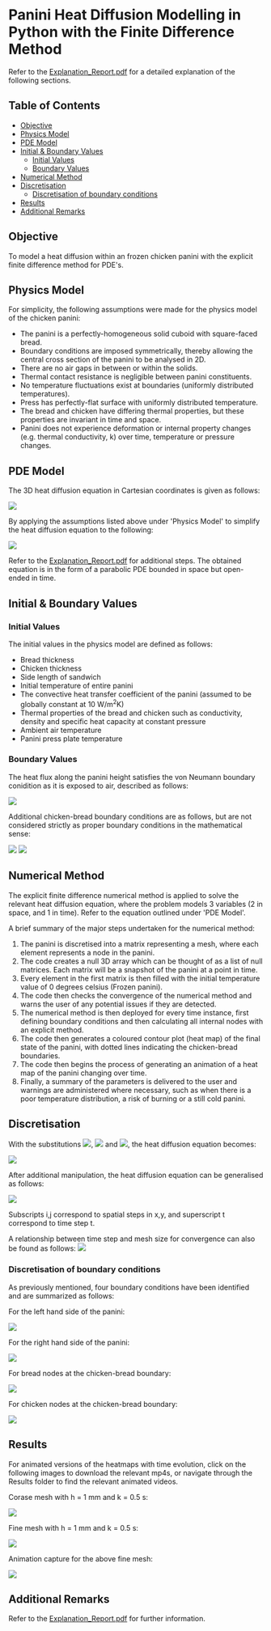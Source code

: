 # Panini Heat Diffusion Modelling in Python with the Finite Difference Method
Refer to the [Explanation_Report.pdf](https://github.com/tszdabee/Panini-Heat-Diffusion-Modelling/blob/main/Explanation_Report.pdf) for a detailed explanation of the following sections.

## Table of Contents
- [Objective](#objective)
- [Physics Model](#physics-model)
- [PDE Model](#pde-model)
- [Initial & Boundary Values](#initial---boundary-values)
  * [Initial Values](#initial-values)
  * [Boundary Values](#boundary-values)
- [Numerical Method](#numerical-method)
- [Discretisation](#discretisation)
  * [Discretisation of boundary conditions](#discretisation-of-boundary-conditions)
- [Results](#results)
- [Additional Remarks](#additional-remarks)

## Objective
To model a heat diffusion within an frozen chicken panini with the explicit finite difference method for PDE's. 

## Physics Model
For simplicity, the following assumptions were made for the physics model of the chicken panini:
* The panini is a perfectly-homogeneous solid cuboid with square-faced bread.
* Boundary conditions are imposed symmetrically, thereby allowing the central cross section of the panini to be analysed in 2D.
* There are no air gaps in between or within the solids.
* Thermal contact resistance is negligible between panini constituents.
* No temperature fluctuations exist at boundaries (uniformly distributed temperatures).
* Press has perfectly-flat surface with uniformly distributed temperature.
* The bread and chicken have differing thermal properties, but these properties are invariant in time and space.
* Panini does not experience deformation or internal property changes (e.g. thermal conductivity, k) over time, temperature or pressure changes.

## PDE Model
The 3D heat diffusion equation in Cartesian coordinates is given as follows:

<img src="http://www.sciweavers.org/upload/Tex2Img_1640400326/render.png" />

By applying the assumptions listed above under 'Physics Model' to simplify the heat diffusion equation to the following:

<img src="http://www.sciweavers.org/upload/Tex2Img_1640400294/render.png" />

Refer to the [Explanation_Report.pdf](https://github.com/tszdabee/Panini-Heat-Diffusion-Modelling/blob/main/Explanation_Report.pdf) for additional steps. The obtained equation is in the form of a parabolic PDE bounded in space but open-ended in time.

## Initial & Boundary Values
### Initial Values
The initial values in the physics model are defined as follows:
* Bread thickness
* Chicken thickness
* Side length of sandwich
* Initial temperature of entire panini
* The convective heat transfer coefficient of the panini (assumed to be globally constant at 10 W/m$^2$K)
* Thermal properties of the bread and chicken such as conductivity, density and specific heat capacity at constant pressure
* Ambient air temperature
* Panini press plate temperature

### Boundary Values
The heat flux along the panini height satisfies the von Neumann boundary conidition as it is exposed to air, described as follows:

<img src="http://www.sciweavers.org/upload/Tex2Img_1640400224/render.png" />

Additional chicken-bread boundary conditions are as follows, but are not considered strictly as proper boundary conditions in the mathematical sense:

<img src="http://www.sciweavers.org/upload/Tex2Img_1640400912/render.png" />

<img src="http://www.sciweavers.org/upload/Tex2Img_1640400953/render.png" />

## Numerical Method
The explicit finite difference numerical method is applied to solve the relevant heat diffusion equation, where the problem models 3 variables (2 in space, and 1 in time). Refer to the equation outlined under 'PDE Model'.

A brief summary of the major steps undertaken for the numerical method:

1. The panini is discretised into a matrix representing a mesh, where each element represents a node in the panini.
2. The code creates a null 3D array which can be thought of as a list of null matrices. Each matrix will be a snapshot of the panini at a point in time. 
3. Every element in the first matrix is then filled with the initial temperature value of 0 degrees celsius (Frozen panini).
4. The code then checks the convergence of the numerical method and warns the user of any potential issues if they are detected.
5. The numerical method is then deployed for every time instance, first defining boundary conditions and then calculating all internal nodes with an explicit method.
6. The code then generates a coloured contour plot (heat map) of the final state of the panini, with dotted lines indicating the chicken-bread boundaries.
7. The code then begins the process of generating an animation of a heat map of the panini changing over time. 
8. Finally, a summary of the parameters is delivered to the user and warnings are administered where necessary, such as when there is a poor temperature distribution, a risk of burning or a still cold panini.

## Discretisation
With the substitutions <img src="http://www.sciweavers.org/upload/Tex2Img_1640402071/render.png" />, <img src="http://www.sciweavers.org/upload/Tex2Img_1640402111/render.png" /> and <img src="http://www.sciweavers.org/upload/Tex2Img_1640402129/render.png" />, the heat diffusion equation becomes:

<img src="http://www.sciweavers.org/upload/Tex2Img_1640402189/render.png" />

After additional manipulation, the heat diffusion equation can be generalised as follows:

<img src="http://www.sciweavers.org/upload/Tex2Img_1640402459/render.png" />

Subscripts i,j correspond to spatial steps in x,y, and superscript t correspond to time step t.

A relationship between time step and mesh size for convergence can also be found as follows:
<img src="http://www.sciweavers.org/upload/Tex2Img_1640402564/render.png" />

### Discretisation of boundary conditions
As previously mentioned, four boundary conditions have been identified and are summarized as follows:

For the left hand side of the panini:

<img src="http://www.sciweavers.org/upload/Tex2Img_1640402703/render.png" />

For the right hand side of the panini:

<img src="http://www.sciweavers.org/upload/Tex2Img_1640402716/render.png" />

For bread nodes at the chicken-bread boundary:

<img src="http://www.sciweavers.org/upload/Tex2Img_1640402734/render.png" />

For chicken nodes at the chicken-bread boundary:

<img src="http://www.sciweavers.org/upload/Tex2Img_1640402747/render.png" />

## Results
For animated versions of the heatmaps with time evolution, click on the following images to download the relevant mp4s, or navigate through the Results folder to find the relevant animated videos.

Corase mesh with h = 1 mm and k = 0.5 s:

[<img src="https://github.com/tszdabee/Panini-Heat-Diffusion-Modelling/blob/main/Results/30s_coarse_mesh/30seccoarse.png?raw=true" />](https://github.com/tszdabee/Panini-Heat-Diffusion-Modelling/blob/b2e951c14533c12fb95d07f3be3707f19bc6c037/Results/30s_coarse_mesh/panini.mp4)

Fine mesh with h = 1 mm and k = 0.5 s:

[<img src="https://github.com/tszdabee/Panini-Heat-Diffusion-Modelling/blob/main/Results/30s_fine_mesh/30secfine.png?raw=true" />](https://github.com/tszdabee/Panini-Heat-Diffusion-Modelling/blob/main/Results/30s_fine_mesh/panini.mp4)

Animation capture for the above fine mesh:

<img src="https://github.com/tszdabee/Panini-Heat-Diffusion-Modelling/blob/main/Results/30s_fine_mesh/vidcapfine.PNG?raw=true" />

## Additional Remarks
Refer to the [Explanation_Report.pdf](https://github.com/tszdabee/Panini-Heat-Diffusion-Modelling/blob/main/Explanation_Report.pdf) for further information. 
